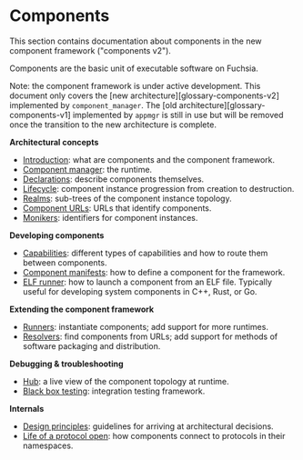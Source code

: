 # Components

This section contains documentation about components in the new component
framework ("components v2").

Components are the basic unit of executable software on Fuchsia.

Note: the component framework is under active development. This document
only covers the [new architecture][glossary-components-v2] implemented by
`component_manager`. The [old architecture][glossary-components-v1] implemented
by `appmgr` is still in use but will be removed once the transition to the
new architecture is complete.

**Architectural concepts**

- [Introduction](introduction.md): what are components and the component
  framework.
- [Component manager](component_manager.md): the runtime.
- [Declarations](declarations.md): describe components themselves.
- [Lifecycle](declarations.md): component instance progression from creation to
  destruction.
- [Realms](realms.md): sub-trees of the component instance topology.
- [Component URLs](component_urls.md): URLs that identify components.
- [Monikers](monikers.md): identifiers for component instances.

**Developing components**

- [Capabilities](capabilities/README.md): different types of capabilities and
  how to route them between components.
- [Component manifests](component_manifests.md): how to define a component for
  the framework.
- [ELF runner](elf_runner.md): how to launch a component from an ELF file.
  Typically useful for developing system components in C++, Rust, or Go.

**Extending the component framework**

- [Runners](runners.md): instantiate components; add support for more
  runtimes.
- [Resolvers](resolvers.md): find components from URLs; add support for
  methods of software packaging and distribution.

**Debugging & troubleshooting**

- [Hub](hub.md): a live view of the component topology at runtime.
- [Black box testing](black_box_testing.md): integration testing framework.

**Internals**

- [Design principles](design_principles.md): guidelines for arriving at
  architectural decisions.
- [Life of a protocol open](life_of_a_protocol_open.md): how components connect
  to protocols in their namespaces.
